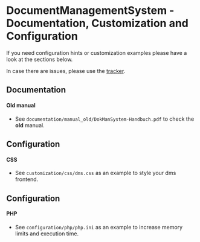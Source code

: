 DocumentManagementSystem - Documentation, Customization and Configuration
=========================================================================

If you need configuration hints or customization examples please have a look at the sections below.

In case there are issues, please use the [tracker](https://github.com/cliffparnitzky/DocumentManagementSystem-Documentation-Configuration-Customization/issues).


Documentation
-------------

#### Old manual

- See `documentation/manual_old/DokManSystem-Handbuch.pdf` to check the **old** manual.


Configuration
-------------

#### CSS

- See `customization/css/dms.css` as an example to style your dms frontend.


Configuration
-------------

#### PHP

- See `configuration/php/php.ini` as an example to increase memory limits and execution time.